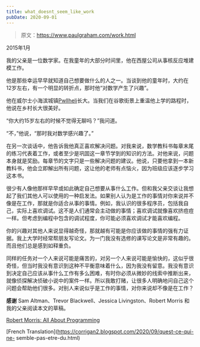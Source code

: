 ```yaml
---
title: what_doesnt_seem_like_work
pubDate: 2020-09-01
---
```


> 原文：https://www.paulgraham.com/work.html 

            
2015年1月

我的父亲是一位数学家。在我童年的大部分时间里，他在西屋公司从事核反应堆建模工作。

他是那些幸运早早就知道自己想要做什么的人之一。当谈到他的童年时，大约在12岁左右，有一个明显的转折点，那时他“对数学产生了兴趣”。

他在威尔士小海滨城镇[Pwllheli](https://goo.gl/maps/rkzUm)长大。当我们在谷歌街景上重温他上学的路程时，他说在乡村长大很美好。

“你大约15岁左右的时候不觉得无聊吗？”我问道。

“不，”他说，“那时我对数学感兴趣了。”

在另一次谈话中，他告诉我他真正喜欢解决问题。对我来说，数学教科书每章末尾的练习代表着工作，或者至少是巩固这一章节学到的知识的方法。对他来说，问题本身就是奖励。每章节的文字只是一些解决问题的建议。他说，只要他拿到一本新教科书，他会立即解出所有问题，这让他的老师有点恼火，因为班级应该逐步学习这本书。

很少有人像他那样早早或如此确定自己想要从事什么工作。但和我父亲交谈让我想起了我们其他人可以使用的一种启发法。如果别人认为是工作的事情对你来说并不像是在工作，那就是你适合从事的事情。例如，我认识的很多程序员，包括我自己，实际上喜欢调试。这不是人们通常会主动做的事情；喜欢调试就像喜欢挤痘痘一样。但考虑到编程中包含的调试程度，你可能必须喜欢调试才能喜欢编程。

你的兴趣对其他人来说显得越奇怪，那就越有可能是你应该做的事情的强有力证据。我上大学时经常帮朋友写论文。为一门我没有选修的课写论文是非常有趣的。而且他们总是感到如释重负。

同样的任务对一个人来说可能是痛苦的，对另一个人来说可能是愉快的，这似乎很奇怪，但当时我没有意识到这种不平衡意味着什么，因为我没有留意。我没有意识到决定自己应该从事什么工作有多么困难，有时你必须从微妙的线索中推断出来，就像侦探解决侦破小说中的案件一样。所以我敢打赌，让很多人明确地问自己这个问题会帮助他们很多。对别人来说似乎是工作的事情，对你来说却不像是在工作？

**感谢** Sam Altman、Trevor Blackwell、Jessica Livingston、Robert Morris 和我的父亲阅读本文的草稿。

[Robert Morris: All About Programming](aap.html)

[French Translation](https://corrigan2.blogspot.com/2020/09/quest-ce-qui-ne- semble-pas-etre-du.html)
